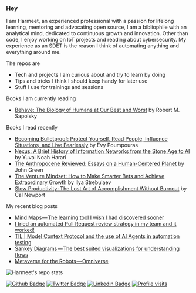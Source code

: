 ### Hey
I am Harmeet, an experienced professional with a passion for lifelong learning, mentoring and advocating open source, I am a bibliophile with an analytical mind, dedicated to continuous growth and innovation. Other than code, I enjoy working on IoT projects and reading about cybersecurity. My experience as an SDET is the reason I think of automating anything and everything around me.

The repos are
- Tech and projects I am curious about and try to learn by doing
- Tips and tricks I think I should keep handy for later use
- Stuff I use for trainings and sessions

Books I am currently reading

<!-- GOODREADS-LIST:START -->
- [Behave: The Biology of Humans at Our Best and Worst](https://www.goodreads.com/review/show/3404586472?utm_medium=api&utm_source=rss) by Robert M. Sapolsky
<!-- GOODREADS-LIST:END -->

Books I read recently
<!-- GOODREADS-LIST-READ:START -->
- [Becoming Bulletproof: Protect Yourself, Read People, Influence Situations, and Live Fearlessly](https://www.goodreads.com/review/show/7376372134?utm_medium=api&utm_source=rss) by Evy Poumpouras
- [Nexus: A Brief History of Information Networks from the Stone Age to AI](https://www.goodreads.com/review/show/7089928610?utm_medium=api&utm_source=rss) by Yuval Noah Harari
- [The Anthropocene Reviewed: Essays on a Human-Centered Planet](https://www.goodreads.com/review/show/4496164811?utm_medium=api&utm_source=rss) by John Green
- [The Venture Mindset: How to Make Smarter Bets and Achieve Extraordinary Growth](https://www.goodreads.com/review/show/6646389320?utm_medium=api&utm_source=rss) by Ilya Strebulaev
- [Slow Productivity: The Lost Art of Accomplishment Without Burnout](https://www.goodreads.com/review/show/6836120924?utm_medium=api&utm_source=rss) by Cal Newport
<!-- GOODREADS-LIST-READ:END -->

My recent blog posts
<!-- BLOG-POST-LIST:START -->
 - [Mind Maps — The learning tool I wish I had discovered sooner](https://hrmeet.medium.com/mind-maps-the-learning-tool-i-wish-i-had-discovered-sooner-f3bcde67f3f1?source=rss-71709fd0e3dd------2)
 - [I tried an automated Pull Request review strategy in my team and it worked!](https://hrmeet.medium.com/i-tried-an-automated-pull-request-review-strategy-in-my-team-and-it-worked-ed16e3738936?source=rss-71709fd0e3dd------2)
 - [TIL | Model Context Protocol and the use of AI Agents in automation testing](https://hrmeet.medium.com/til-model-context-protocol-and-the-use-of-ai-agents-in-automation-testing-45d57325429f?source=rss-71709fd0e3dd------2)
 - [Sankey Diagrams — The best suited visualizations for understanding flows](https://hrmeet.medium.com/sankey-diagrams-the-best-suited-visualizations-for-understanding-flows-8a9229bbdac3?source=rss-71709fd0e3dd------2)
 - [Metaverse for the Robots — Omniverse](https://hrmeet.medium.com/metaverse-for-the-robots-omniverse-0a2bc1da2ece?source=rss-71709fd0e3dd------2)<!-- BLOG-POST-LIST:END -->

![Harmeet's repo stats](https://github-readme-stats.vercel.app/api?username=hrmeetsingh&theme=github_dark&show_icons=true)

[![Github Badge](https://img.shields.io/badge/-hrmeetsingh-blue?style=for-the-badge&logo=Github&link=https://github.com/hrmeetsingh/)](https://github.com/hrmeetsingh/) 
[![Twitter Badge](http://img.shields.io/badge/-@ErHarmeet-blue?style=for-the-badge&logo=x&logoColor=white&link=https://twitter.com/ErHarmeet)](https://twitter.com/ErHarmeet) 
[![Linkedin Badge](https://img.shields.io/badge/-hrmeetsingh-blue?style=for-the-badge&logo=Linkedin&logoColor=white&link=https://www.linkedin.com/in/hrmeetsingh/)](https://www.linkedin.com/in/hrmeetsingh/)
[![Profile visits](https://komarev.com/ghpvc/?username=hrmeetsingh&label=Profile%20views&color=0e75b6&style=for-the-badge)](https://komarev.com/ghpvc/?username=hrmeetsingh&label=Profile%20views&color=0e75b6&style=for-the-badge)

